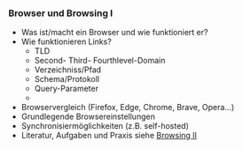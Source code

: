 ### Browser und Browsing I

* Was ist/macht ein Browser und wie funktioniert er?
* Wie funktionieren Links?
  * TLD
  * Second- Third- Fourthlevel-Domain
  * Verzeichniss/Pfad
  * Schema/Protokoll
  * Query-Parameter
  * 
* Browservergleich (Firefox, Edge, Chrome, Brave, Opera...)
* Grundlegende Browsereinstellungen
* Synchronisiermöglichkeiten (z.B. self-hosted)
* Literatur, Aufgaben und Praxis siehe [Browsing II](browser2.md)
